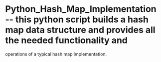 # Python_Hash_Map_Implementation -- this python script builds a hash map data structure and provides all the needed functionality and
operations of a typical hash map implementation.
